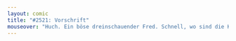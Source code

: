 ```yaml
---
layout: comic
title: "#2521: Vorschrift"
mouseover: "Huch. Ein böse dreinschauender Fred. Schnell, wo sind die Kekse?"
---
```

